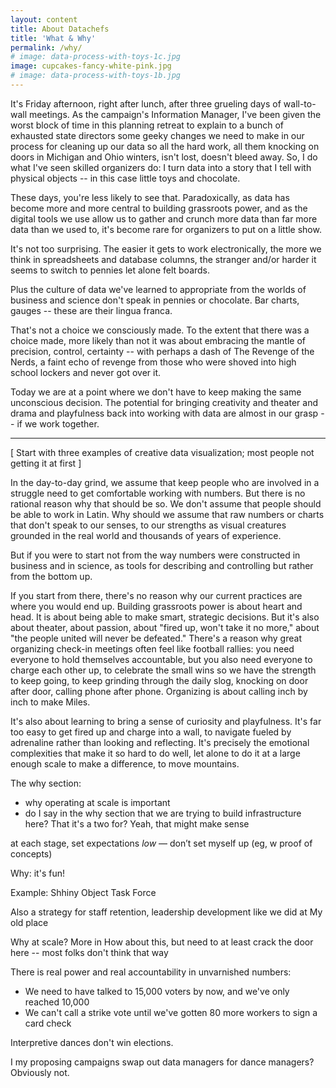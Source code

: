 ```yaml
---
layout: content
title: About Datachefs
title: 'What & Why'
permalink: /why/
# image: data-process-with-toys-1c.jpg
image: cupcakes-fancy-white-pink.jpg
# image: data-process-with-toys-1b.jpg
---
```

It's Friday afternoon, right after lunch, after three grueling days of wall-to-wall meetings. As the campaign's Information Manager, I've been given the worst block of time in this planning retreat to explain to a bunch of exhausted state directors some geeky changes we need to make in our process for cleaning up our data so all the hard work, all them knocking on doors in Michigan and Ohio winters, isn't lost, doesn't bleed away. So, I do what I've seen skilled organizers do: I turn data into a story that I tell with physical objects -- in this case little toys and chocolate.

These days, you're less likely to see that. Paradoxically, as data has become more and more central to building grassroots power, and as the digital tools we use allow us to gather and crunch more data than far more data than we used to, it's become rare for organizers to put on a little show.

It's not too surprising. The easier it gets to work electronically, the more we think in spreadsheets and database columns, the stranger and/or harder it seems to switch to pennies let alone felt boards.

Plus the culture of data we've learned to appropriate from the worlds of business and science don't speak in pennies or chocolate. Bar charts, gauges -- these are their lingua franca.

That's not a choice we consciously made. To the extent that there was a choice made, more likely than not it was about embracing the mantle of precision, control, certainty -- with perhaps a dash of The Revenge of the Nerds, a faint echo of revenge from those who were shoved into high school lockers and never got over it.

Today we are at a point where we don't have to keep making the same unconscious decision. The potential for bringing creativity and theater and drama and playfulness back into working with data are almost in our grasp -- if we work together.

---------------------------------------------------------------------------------------

[ Start with three examples of creative data visualization; most people not getting it at first ]

In the day-to-day grind, we assume that keep people who are involved in a struggle need to get comfortable working with numbers. But there is no rational reason why that should be so. We don't assume that people should be able to work in Latin. Why should we assume that raw numbers or charts that don't speak to our senses, to our strengths as visual creatures grounded in the real world and thousands of years of experience.

But if you were to start not from the way numbers were constructed in business and in science, as tools for describing and controlling but rather from the bottom up.

If you start from there, there's no reason why our current practices are where you would end up. Building grassroots power is about heart and head. It is about being able to make smart, strategic decisions. But it's also about theater, about passion, about "fired up, won't take it no more," about "the people united will never be defeated." There's a reason why great organizing check-in meetings often feel like football rallies: you need everyone to hold themselves accountable, but you also need everyone to charge each other up, to celebrate the small wins so we have the strength to keep going, to keep grinding through the daily slog, knocking on door after door, calling phone after phone. Organizing is about calling inch by inch to make Miles.

It's also about learning to bring a sense of curiosity and playfulness. It's far too easy to get fired up and charge into a wall, to navigate fueled by adrenaline rather than looking and reflecting. It's precisely the emotional complexities that make it so hard to do well, let alone to do it at a large enough scale to make a difference, to move mountains.


The why section:
- why operating at scale is important
- do I say in the why section that we are trying to build infrastructure here? That it's a two for?
Yeah, that might make sense

at each stage, set expectations _low_ — don’t set myself up (eg, w proof of concepts)


Why: it's fun!

Example: Shhiny Object Task Force

Also a strategy for staff retention, leadership development like we did at My old place

Why at scale?  More in How about this, but need to at least crack the door here -- most folks don't think that way

There is real power and real accountability in unvarnished numbers:
- We need to have talked to 15,000 voters by now, and we've only reached 10,000
- We can't call a strike vote until we've gotten 80 more workers to sign a card check

Interpretive dances don't win elections.

I my proposing campaigns swap out data managers for dance managers? Obviously not.
